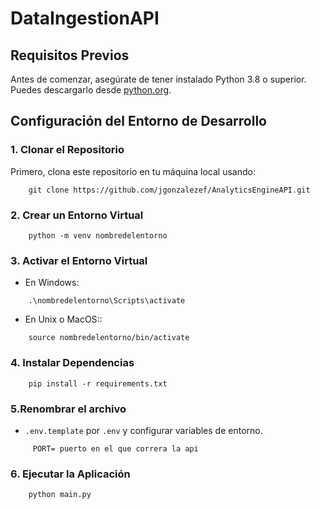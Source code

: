 

# DataIngestionAPI



## Requisitos Previos

Antes de comenzar, asegúrate de tener instalado Python 3.8 o superior. Puedes descargarlo desde [python.org](https://www.python.org/).

## Configuración del Entorno de Desarrollo


### 1. Clonar el Repositorio

Primero, clona este repositorio en tu máquina local usando:

```
    git clone https://github.com/jgonzalezef/AnalyticsEngineAPI.git
```

### 2. Crear un Entorno Virtual

```
    python -m venv nombredelentorno
```

### 3. Activar el Entorno Virtual

* En Windows:
```
    .\nombredelentorno\Scripts\activate
```

* En Unix o MacOS::
```
    source nombredelentorno/bin/activate
```

### 4. Instalar Dependencias
```
    pip install -r requirements.txt
```

### 5.Renombrar el archivo
- ``.env.template`` por ``.env`` y configurar variables de entorno.
```
     PORT= puerto en el que correra la api
```

### 6. Ejecutar la Aplicación
```
    python main.py
```
